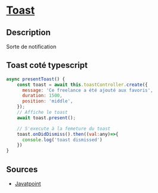 # [Toast](readme.md)

## Description

Sorte de notification

## Toast coté typescript

```javascript
async presentToast() {
    const toast = await this.toastController.create({
      message: 'Ce freelance a été ajouté aux favoris',
      duration: 1500,
      position: 'middle',
    });
    // Affiche le toast
    await toast.present();

    // S'execute à la femeture du toast
    toast.onDidDismiss().then((val:any)=>{
      console.log('toast dismissed')
    })
}
```

## Sources

* [Javatpoint](https://www.javatpoint.com/ionic-toast)
